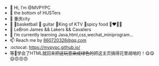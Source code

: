 - 👋 Hi, I’m @MVPYPC
- :school: the bottom of HUSTers
- :triangular_flag_on_post: 重庆city
- :gift_heart: :basketball:basketball :guitar: guitar :microphone:King of KTV :tongue:spicy food 👩‍❤️‍👨:peach:
- :basketball: LeBron James && Lakers && Cavaliers 
- 🌱 I’m currently learning Java,html,css,wechat_miniprogram...
- 📫 Reach me by 860720326@qq.com
- :octocat: https://mvpypc.github.io/
- 等:older_man:学会了HTML就回来~~把这玩意染成绿色的~~把这主页搞得花里胡哨的！:yum::yum::yum::heart_eyes::heart_eyes::heart_eyes:
<!---
MVPYPC/MVPYPC is a ✨ special ✨ repository because its `README.md` (this file) appears on your GitHub profile.
You can click the Preview link to take a look at your changes.
--->
